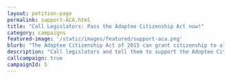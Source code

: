 ```yaml
---
layout: petition-page
permalink: support-ACA.html
title: "Call Legislators: Pass the Adoptee Citizenship Act now!"
category: campaigns
featured-image: '/static/images/featured/support-aca.png'
blurb: "The Adoptee Citizenship Act of 2015 can grant citizenship to all international adoptees – and it’s on the verge of being passed in Congress!"
description: "Call legislators and tell them to support the Adoptee Citizenship Act."
callcampaign: true
campaignId: 5
---
```

<ul class="compact" id="phone-errors"></ul>

<link href='https://actionnetwork.org/css/style-embed-whitelabel.css' rel='stylesheet' type='text/css' /><script>window.yepnope || document.write('<script src="https://actionnetwork.org/includes/js/yepnope154-min.js"><\/script>');</script><script src='https://actionnetwork.org/widgets/v2/petition/pass-the-adoptee-citizenship-act-now?format=js&source=widget&style=full'></script><div id='can-petition-area-pass-the-adoptee-citizenship-act-now' style='width: 100%'><!-- this div is the target for our HTML insertion --></div>
<script>
	$(document).ready(function() {
		$('#can-petition-area-pass-the-adoptee-citizenship-act-now').on('can_embed_loaded', function() {
			document.getElementsByName("commit")[0].value = "Call Now";
			$(".action_sidebar h4").text("Take Action");
			var str = document.getElementsByClassName("action_status_running_total")[0].innerHTML;
			var txt = str.replace("Signatures Collected", "Calls Completed");
			document.getElementsByClassName("action_status_running_total")[0].innerHTML = txt;
		});
	});
</script>